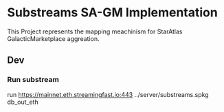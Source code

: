 # Substreams SA-GM Implementation

This Project represents the mapping meachinism for StarAtlas GalacticMarketplace aggreation.

## Dev

### Run substream

run https://mainnet.eth.streamingfast.io:443 ../server/substreams.spkg db_out_eth